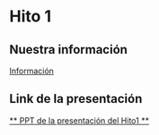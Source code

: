# Hito 1

## Nuestra información
[Información](Documentacion/Informacion.md)
## Link de la presentación
[** PPT de la presentación del Hito1 **](https://www.canva.com/design/DAGzYR5STK8/L2WF1pRY6VzFvnBBq9-uJA/edit?utm_content=DAGzYR5STK8&utm_campaign=designshare&utm_medium=link2&utm_source=sharebutton)
